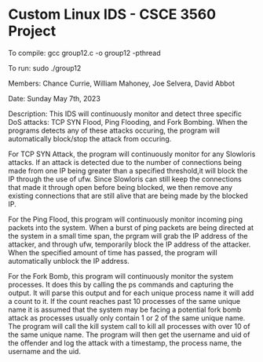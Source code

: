 # Custom Linux IDS - CSCE 3560 Project

To compile: gcc group12.c -o group12 -pthread

To run: sudo ./group12

Members: Chance Currie, William Mahoney, Joe Selvera, David Abbot

Date: Sunday May 7th, 2023

Description: 
This IDS will continuously monitor and detect three specific DoS attacks: TCP SYN Flood, Ping Flooding, and Fork Bombing. When the programs detects
any of these attacks occuring, the program will automatically block/stop the attack from occuring.

For TCP SYN Attack, the program will continuously monitor for any Slowloris attacks. If an attack is detected due to the number of connections 
being made from one IP being greater than a specified threshold,it will block the IP through the use of ufw. Since Slowloris can still keep the 
connections that made it through open before being  blocked, we then remove any existing connections that are still alive that are being made by the blocked IP.

For the Ping Flood, this program will continuously monitor incoming ping packets into the system. When a burst of ping packets are being directed at the system
in  a small time span, the prgram will grab the IP address of the attacker, and through ufw, temporarily block the IP address of the attacker. When the specified amount of time has passed, the program will automatically unblock the IP address.

For the Fork Bomb, this program will continuously monitor the system processes. It does this by calling the ps commands and capturing the output. It will parse 
this output and for each unique process name it will add a count to it. If the count reaches past 10 processes of the same unique name it is assumed that the 
system may be facing a potential fork bomb attack as processes usually only contain 1 or 2 of the same unique name. The program will call the kill system call 
to kill all processes with over 10 of the same unique name. The program will then get the username and uid of the offender and log the attack with a timestamp,
the process name, the username and the uid.
